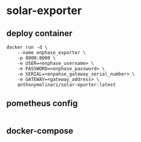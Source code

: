 # solar-exporter


## deploy container
```shell
docker run -d \
    --name enphase_exporter \
    -p 8000:8000 \
    -e USER=<enphase_username> \
    -e PASSWORD=<enphase_password> \
    -e SERIAL=<enpahse_gateway_serial_number> \
    -e GATEWAY=<gateway_address> \
    anthonymolinari/solar-eporter:latest
```

## pometheus config
```
```

## docker-compose
```yaml
```

